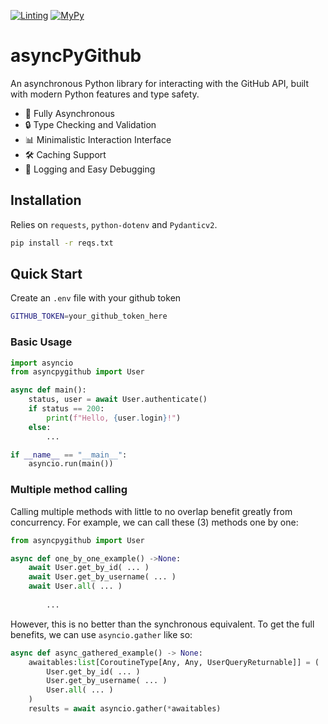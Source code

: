 [![Linting](https://github.com/sudoDeVinci/asyncPyGithub/actions/workflows/linting.yml/badge.svg?branch=main)](https://github.com/sudoDeVinci/asyncPyGithub/actions/workflows/linting.yml)
[![MyPy](https://github.com/sudoDeVinci/asyncPyGithub/actions/workflows/mypy.yml/badge.svg?branch=main)](https://github.com/sudoDeVinci/asyncPyGithub/actions/workflows/mypy.yml)

# asyncPyGithub

An asynchronous Python library for interacting with the GitHub API, built with modern Python features and type safety.

- 🚀 Fully Asynchronous
- 🔒 Type Checking and Validation
- 📊 Minimalistic Interaction Interface
- 🛠️ Caching Support
- 📝 Logging and Easy Debugging

## Installation

Relies on `requests`, `python-dotenv` and `Pydanticv2`.

```bash
pip install -r reqs.txt
```

## Quick Start

Create an `.env` file with your github token

```bash
GITHUB_TOKEN=your_github_token_here
```

### Basic Usage

```py
import asyncio
from asyncpygithub import User

async def main():
    status, user = await User.authenticate()
    if status == 200:
        print(f"Hello, {user.login}!")
    else:
        ...

if __name__ == "__main__":
    asyncio.run(main())
```

### Multiple method calling

Calling multiple methods with little to no overlap benefit greatly from concurrency.
For example, we can call these (3) methods one by one:

```py
from asyncpygithub import User

async def one_by_one_example() ->None:
    await User.get_by_id( ... )
    await User.get_by_username( ... )
    await User.all( ... )
        
        ...
```

However, this is no better than the synchronous equivalent.
To get the full benefits, we can use `asyncio.gather` like so:

```py
async def async_gathered_example() -> None:
    awaitables:list[CoroutineType[Any, Any, UserQueryReturnable]] = (
        User.get_by_id( ... )
        User.get_by_username( ... )
        User.all( ... )
    )
    results = await asyncio.gather(*awaitables)
```
